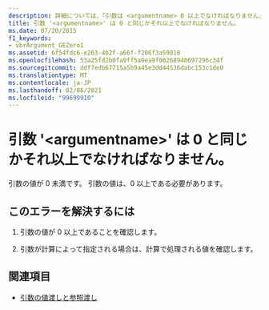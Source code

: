 ```yaml
---
description: 詳細については、「引数は <argumentname> 0 以上でなければなりません」を参照してください。
title: 引数 '<argumentname>' は 0 と同じかそれ以上でなければなりません。
ms.date: 07/20/2015
f1_keywords:
- vbrArgument_GEZero1
ms.assetid: 6f54fdc6-e263-4b2f-a66f-f206f3a59818
ms.openlocfilehash: 53a25fd2b0fa9ff5a0ea9f00268940697296c34f
ms.sourcegitcommit: ddf7edb67715a5b9a45e3dd44536dabc153c1de0
ms.translationtype: MT
ms.contentlocale: ja-JP
ms.lasthandoff: 02/06/2021
ms.locfileid: "99699910"
---
```

# <a name="argument-argumentname-must-be-greater-than-or-equal-to-zero"></a>引数 '\<argumentname>' は 0 と同じかそれ以上でなければなりません。

引数の値が 0 未満です。 引数の値は、0 以上である必要があります。  
  
## <a name="to-correct-this-error"></a>このエラーを解決するには  
  
1. 引数の値が 0 以上であることを確認します。  
  
2. 引数が計算によって指定される場合は、計算で処理される値を確認します。  
  
## <a name="see-also"></a>関連項目

- [引数の値渡しと参照渡し](../programming-guide/language-features/procedures/passing-arguments-by-value-and-by-reference.md)
